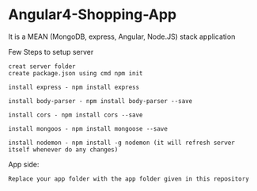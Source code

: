 # Angular4-Shopping-App

It is a MEAN (MongoDB, express, Angular, Node.JS) stack application

  Few Steps to setup server

    creat server folder
    create package.json using cmd npm init

    install express - npm install express

    install body-parser - npm install body-parser --save

    install cors - npm install cors --save

    install mongoos - npm install mongoose --save

    install nodemon - npm install -g nodemon (it will refresh server itself whenever do any changes)


  App side:

    Replace your app folder with the app folder given in this repository

